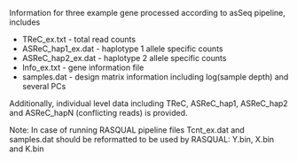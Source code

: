 Information for three example gene processed according to asSeq pipeline, includes
+ TReC_ex.txt - total read counts
+ ASReC_hap1_ex.dat - haplotype 1 allele specific counts
+ ASReC_hap2_ex.dat - haplotype 2 allele specific counts
+ Info_ex.txt - gene information file
+ samples.dat - design matrix information including log(sample depth) and several PCs



Additionally, individual level data including TReC, ASReC_hap1, ASReC_hap2 and ASReC_hapN (conflicting reads) is provided.

Note: In case of running RASQUAL pipeline files Tcnt_ex.dat and samples.dat should be reformatted to be used by RASQUAL: Y.bin, X.bin and K.bin

